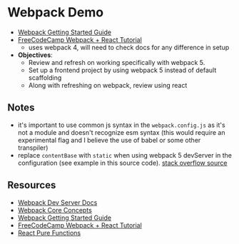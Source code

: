 # Webpack Demo

- [Webpack Getting Started Guide](https://webpack.js.org/guides/getting-started/)
- [FreeCodeCamp Webpack + React Tutorial](https://www.freecodecamp.org/news/how-to-set-up-deploy-your-react-app-from-scratch-using-webpack-and-babel-a669891033d4/)
	- uses webpack 4, will need to check docs for any difference in setup
- **Objectives**: 
	- Review and refresh on working specifically with webpack 5.
	- Set up a frontend project by using webpack 5 instead of default scaffolding
	- Along with refreshing on webpack, review using react

## Notes
- it's important to use common js syntax in the `webpack.config.js` as it's not a module and doesn't recognize esm syntax (this would require an experimental flag and I believe the use of babel or some other transpiler)
- replace `contentBase` with `static` when using webpack 5 devServer in the configuration (see example in this source code). [stack overflow source](https://stackoverflow.com/questions/67926476/webpack-dev-server-config-contentbase-not-working-in-latest-version)
## Resources
- [Webpack Dev Server Docs](https://webpack.js.org/configuration/dev-server/)
- [Webpack Core Concepts](https://webpack.js.org/concepts/)
- [Webpack Getting Started Guide](https://webpack.js.org/guides/getting-started/)
- [FreeCodeCamp Webpack + React Tutorial](https://www.freecodecamp.org/news/how-to-set-up-deploy-your-react-app-from-scratch-using-webpack-and-babel-a669891033d4/)
- [React Pure Functions](https://blog.logrocket.com/what-are-react-pure-functional-components/#:~:text=A%20React%20component%20is%20considered,are%20treated%20as%20pure%20components.)